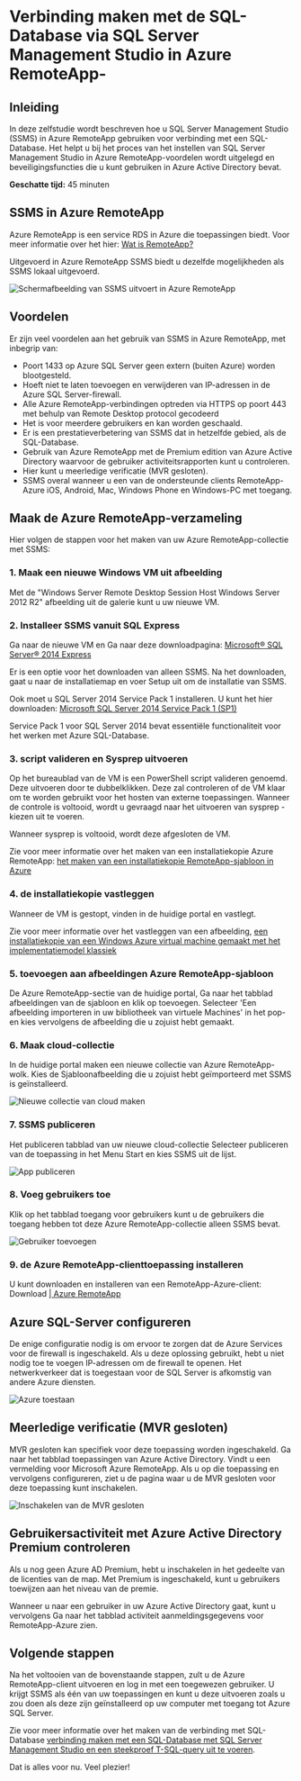 <properties
    pageTitle="Verbinding maken met een SQL-Database met behulp van SQL Server Management Studio in Azure RemoteApp | Microsoft Azure"
    description="Deze zelfstudie gebruiken voor informatie over het gebruik van SQL Server Management Studio in Azure RemoteApp voor beveiliging en prestaties wanneer u verbinding maakt met SQL-Database"
    services="sql-database"
    documentationCenter=""
    authors="adhurwit"
    manager="jhubbard"/>

<tags
    ms.service="sql-database"
    ms.workload="data"
    ms.tgt_pltfrm="na"
    ms.devlang="na"
    ms.topic="article"
    ms.date="07/05/2016"
    ms.author="adhurwit"/>

# <a name="use-sql-server-management-studio-in-azure-remoteapp-to-connect-to-sql-database"></a>Verbinding maken met de SQL-Database via SQL Server Management Studio in Azure RemoteApp-

## <a name="introduction"></a>Inleiding  
In deze zelfstudie wordt beschreven hoe u SQL Server Management Studio (SSMS) in Azure RemoteApp gebruiken voor verbinding met een SQL-Database. Het helpt u bij het proces van het instellen van SQL Server Management Studio in Azure RemoteApp-voordelen wordt uitgelegd en beveiligingsfuncties die u kunt gebruiken in Azure Active Directory bevat.

**Geschatte tijd:** 45 minuten

## <a name="ssms-in-azure-remoteapp"></a>SSMS in Azure RemoteApp

Azure RemoteApp is een service RDS in Azure die toepassingen biedt. Voor meer informatie over het hier: [Wat is RemoteApp?](../remoteapp/remoteapp-whatis.md)

Uitgevoerd in Azure RemoteApp SSMS biedt u dezelfde mogelijkheden als SSMS lokaal uitgevoerd.

![Schermafbeelding van SSMS uitvoert in Azure RemoteApp][1]



## <a name="benefits"></a>Voordelen

Er zijn veel voordelen aan het gebruik van SSMS in Azure RemoteApp, met inbegrip van:

- Poort 1433 op Azure SQL Server geen extern (buiten Azure) worden blootgesteld.
- Hoeft niet te laten toevoegen en verwijderen van IP-adressen in de Azure SQL Server-firewall.
- Alle Azure RemoteApp-verbindingen optreden via HTTPS op poort 443 met behulp van Remote Desktop protocol gecodeerd
- Het is voor meerdere gebruikers en kan worden geschaald.
- Er is een prestatieverbetering van SSMS dat in hetzelfde gebied, als de SQL-Database.
- Gebruik van Azure RemoteApp met de Premium edition van Azure Active Directory waarvoor de gebruiker activiteitsrapporten kunt u controleren.
- Hier kunt u meerledige verificatie (MVR gesloten).
- SSMS overal wanneer u een van de ondersteunde clients RemoteApp-Azure iOS, Android, Mac, Windows Phone en Windows-PC met toegang.


## <a name="create-the-azure-remoteapp-collection"></a>Maak de Azure RemoteApp-verzameling

Hier volgen de stappen voor het maken van uw Azure RemoteApp-collectie met SSMS:


### <a name="1-create-a-new-windows-vm-from-image"></a>1. Maak een nieuwe Windows VM uit afbeelding
Met de "Windows Server Remote Desktop Session Host Windows Server 2012 R2" afbeelding uit de galerie kunt u uw nieuwe VM.


### <a name="2-install-ssms-from-sql-express"></a>2. Installeer SSMS vanuit SQL Express

Ga naar de nieuwe VM en Ga naar deze downloadpagina: [Microsoft® SQL Server® 2014 Express](https://www.microsoft.com/en-us/download/details.aspx?id=42299)

Er is een optie voor het downloaden van alleen SSMS. Na het downloaden, gaat u naar de installatiemap en voer Setup uit om de installatie van SSMS.

Ook moet u SQL Server 2014 Service Pack 1 installeren. U kunt het hier downloaden: [Microsoft SQL Server 2014 Service Pack 1 (SP1)](https://www.microsoft.com/en-us/download/details.aspx?id=46694)

Service Pack 1 voor SQL Server 2014 bevat essentiële functionaliteit voor het werken met Azure SQL-Database.


### <a name="3-run-validate-script-and-sysprep"></a>3. script valideren en Sysprep uitvoeren

Op het bureaublad van de VM is een PowerShell script valideren genoemd. Deze uitvoeren door te dubbelklikken. Deze zal controleren of de VM klaar om te worden gebruikt voor het hosten van externe toepassingen. Wanneer de controle is voltooid, wordt u gevraagd naar het uitvoeren van sysprep - kiezen uit te voeren.

Wanneer sysprep is voltooid, wordt deze afgesloten de VM.

Zie voor meer informatie over het maken van een installatiekopie Azure RemoteApp: [het maken van een installatiekopie RemoteApp-sjabloon in Azure](http://blogs.msdn.com/b/rds/archive/2015/03/17/how-to-create-a-remoteapp-template-image-in-azure.aspx)


### <a name="4-capture-image"></a>4. de installatiekopie vastleggen

Wanneer de VM is gestopt, vinden in de huidige portal en vastlegt.

Zie voor meer informatie over het vastleggen van een afbeelding, [een installatiekopie van een Windows Azure virtual machine gemaakt met het implementatiemodel klassiek](../virtual-machines/virtual-machines-windows-classic-capture-image.md)


### <a name="5-add-to-azure-remoteapp-template-images"></a>5. toevoegen aan afbeeldingen Azure RemoteApp-sjabloon

De Azure RemoteApp-sectie van de huidige portal, Ga naar het tabblad afbeeldingen van de sjabloon en klik op toevoegen. Selecteer 'Een afbeelding importeren in uw bibliotheek van virtuele Machines' in het pop- en kies vervolgens de afbeelding die u zojuist hebt gemaakt.



### <a name="6-create-cloud-collection"></a>6. Maak cloud-collectie

In de huidige portal maken een nieuwe collectie van Azure RemoteApp-wolk. Kies de Sjabloonafbeelding die u zojuist hebt geïmporteerd met SSMS is geïnstalleerd.

![Nieuwe collectie van cloud maken][2]


### <a name="7-publish-ssms"></a>7. SSMS publiceren

Het publiceren tabblad van uw nieuwe cloud-collectie Selecteer publiceren van de toepassing in het Menu Start en kies SSMS uit de lijst.

![App publiceren][5]

### <a name="8-add-users"></a>8. Voeg gebruikers toe

Klik op het tabblad toegang voor gebruikers kunt u de gebruikers die toegang hebben tot deze Azure RemoteApp-collectie alleen SSMS bevat.

![Gebruiker toevoegen][6]


### <a name="9-install-the-azure-remoteapp-client-application"></a>9. de Azure RemoteApp-clienttoepassing installeren

U kunt downloaden en installeren van een RemoteApp-Azure-client: Download [| Azure RemoteApp](https://www.remoteapp.windowsazure.com/en/clients.aspx)



## <a name="configure-azure-sql-server"></a>Azure SQL-Server configureren

De enige configuratie nodig is om ervoor te zorgen dat de Azure Services voor de firewall is ingeschakeld. Als u deze oplossing gebruikt, hebt u niet nodig toe te voegen IP-adressen om de firewall te openen. Het netwerkverkeer dat is toegestaan voor de SQL Server is afkomstig van andere Azure diensten.


![Azure toestaan][4]



## <a name="multi-factor-authentication-mfa"></a>Meerledige verificatie (MVR gesloten)

MVR gesloten kan specifiek voor deze toepassing worden ingeschakeld. Ga naar het tabblad toepassingen van Azure Active Directory. Vindt u een vermelding voor Microsoft Azure RemoteApp. Als u op die toepassing en vervolgens configureren, ziet u de pagina waar u de MVR gesloten voor deze toepassing kunt inschakelen.

![Inschakelen van de MVR gesloten][3]



## <a name="audit-user-activity-with-azure-active-directory-premium"></a>Gebruikersactiviteit met Azure Active Directory Premium controleren

Als u nog geen Azure AD Premium, hebt u inschakelen in het gedeelte van de licenties van de map. Met Premium is ingeschakeld, kunt u gebruikers toewijzen aan het niveau van de premie.

Wanneer u naar een gebruiker in uw Azure Active Directory gaat, kunt u vervolgens Ga naar het tabblad activiteit aanmeldingsgegevens voor RemoteApp-Azure zien.



## <a name="next-steps"></a>Volgende stappen

Na het voltooien van de bovenstaande stappen, zult u de Azure RemoteApp-client uitvoeren en log in met een toegewezen gebruiker. U krijgt SSMS als één van uw toepassingen en kunt u deze uitvoeren zoals u zou doen als deze zijn geïnstalleerd op uw computer met toegang tot Azure SQL Server.

Zie voor meer informatie over het maken van de verbinding met SQL-Database [verbinding maken met een SQL-Database met SQL Server Management Studio en een steekproef T-SQL-query uit te voeren](sql-database-connect-query-ssms.md).


Dat is alles voor nu. Veel plezier!



<!--Image references-->
[1]: ./media/sql-database-ssms-remoteapp/ssms.png
[2]: ./media/sql-database-ssms-remoteapp/newcloudcollection.png
[3]: ./media/sql-database-ssms-remoteapp/mfa.png
[4]: ./media/sql-database-ssms-remoteapp/allowazure.png
[5]: ./media/sql-database-ssms-remoteapp/publish.png
[6]: ./media/sql-database-ssms-remoteapp/user.png
